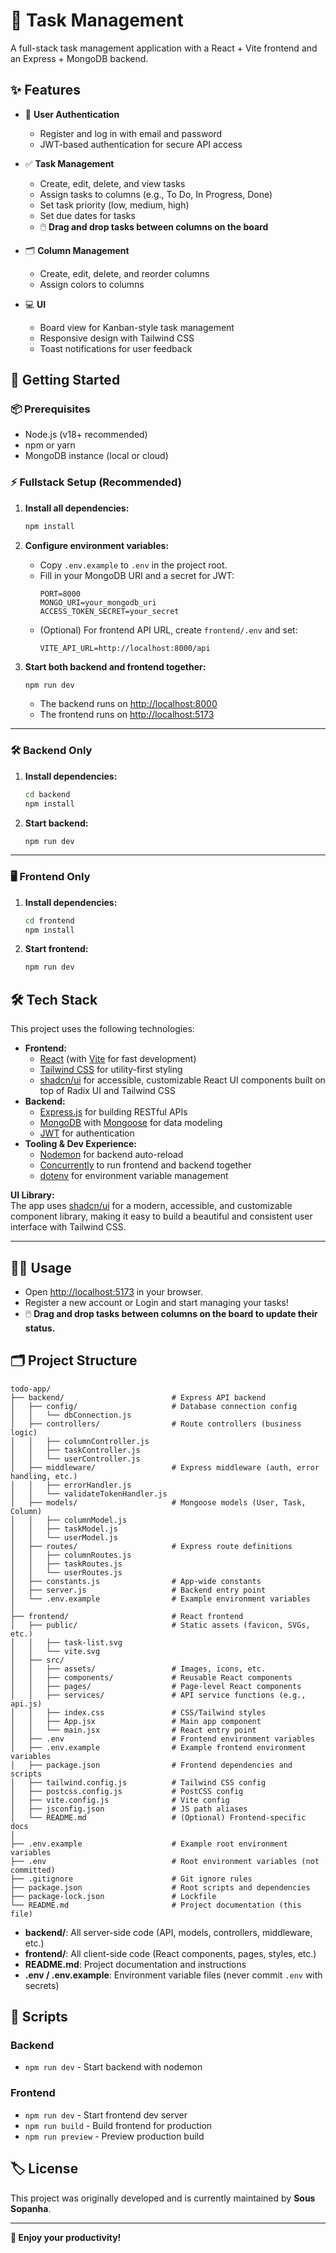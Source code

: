 # 📝 Task Management

A full-stack task management application with a React + Vite frontend and an Express + MongoDB backend.

## ✨ Features

- 🔐 **User Authentication**

  - Register and log in with email and password
  - JWT-based authentication for secure API access

- ✅ **Task Management**

  - Create, edit, delete, and view tasks
  - Assign tasks to columns (e.g., To Do, In Progress, Done)
  - Set task priority (low, medium, high)
  - Set due dates for tasks
  - 🖱️ **Drag and drop tasks between columns on the board**

- 🗂️ **Column Management**

  - Create, edit, delete, and reorder columns
  - Assign colors to columns

- 💻 **UI**
  - Board view for Kanban-style task management
  - Responsive design with Tailwind CSS
  - Toast notifications for user feedback

## 🚀 Getting Started

### 📦 Prerequisites

- Node.js (v18+ recommended)
- npm or yarn
- MongoDB instance (local or cloud)

### ⚡ Fullstack Setup (Recommended)

1. **Install all dependencies:**

   ```sh
   npm install
   ```

2. **Configure environment variables:**

   - Copy `.env.example` to `.env` in the project root.
   - Fill in your MongoDB URI and a secret for JWT:
     ```
     PORT=8000
     MONGO_URI=your_mongodb_uri
     ACCESS_TOKEN_SECRET=your_secret
     ```
   - (Optional) For frontend API URL, create `frontend/.env` and set:
     ```
     VITE_API_URL=http://localhost:8000/api
     ```

3. **Start both backend and frontend together:**

   ```sh
   npm run dev
   ```

   - The backend runs on [http://localhost:8000](http://localhost:8000)
   - The frontend runs on [http://localhost:5173](http://localhost:5173)

---

### 🛠️ Backend Only

1. **Install dependencies:**

   ```sh
   cd backend
   npm install
   ```

2. **Start backend:**

   ```sh
   npm run dev
   ```

---

### 🖥️ Frontend Only

1. **Install dependencies:**

   ```sh
   cd frontend
   npm install
   ```

2. **Start frontend:**

   ```sh
   npm run dev
   ```

## 🛠️ Tech Stack

This project uses the following technologies:

- **Frontend:**
  - [React](https://react.dev/) (with [Vite](https://vitejs.dev/) for fast development)
  - [Tailwind CSS](https://tailwindcss.com/) for utility-first styling
  - [shadcn/ui](https://ui.shadcn.com/) for accessible, customizable React UI components built on top of Radix UI and Tailwind CSS
- **Backend:**
  - [Express.js](https://expressjs.com/) for building RESTful APIs
  - [MongoDB](https://www.mongodb.com/) with [Mongoose](https://mongoosejs.com/) for data modeling
  - [JWT](https://jwt.io/) for authentication
- **Tooling & Dev Experience:**
  - [Nodemon](https://nodemon.io/) for backend auto-reload
  - [Concurrently](https://www.npmjs.com/package/concurrently) to run frontend and backend together
  - [dotenv](https://www.npmjs.com/package/dotenv) for environment variable management

**UI Library:**  
The app uses [shadcn/ui](https://ui.shadcn.com/) for a modern, accessible, and customizable component library, making it easy to build a beautiful and consistent user interface with Tailwind CSS.

---

## 🧑‍💻 Usage

- Open [http://localhost:5173](http://localhost:5173) in your browser.
- Register a new account or Login and start managing your tasks!
- 🖱️ **Drag and drop tasks between columns on the board to update their status.**

## 🗂️ Project Structure

```
todo-app/
├── backend/                        # Express API backend
│   ├── config/                     # Database connection config
│   │   └── dbConnection.js
│   ├── controllers/                # Route controllers (business logic)
│   │   ├── columnController.js
│   │   ├── taskController.js
│   │   └── userController.js
│   ├── middleware/                 # Express middleware (auth, error handling, etc.)
│   │   ├── errorHandler.js
│   │   └── validateTokenHandler.js
│   ├── models/                     # Mongoose models (User, Task, Column)
│   │   ├── columnModel.js
│   │   ├── taskModel.js
│   │   └── userModel.js
│   ├── routes/                     # Express route definitions
│   │   ├── columnRoutes.js
│   │   ├── taskRoutes.js
│   │   └── userRoutes.js
│   ├── constants.js                # App-wide constants
│   ├── server.js                   # Backend entry point
│   └── .env.example                # Example environment variables
│
├── frontend/                       # React frontend
│   ├── public/                     # Static assets (favicon, SVGs, etc.)
│   │   ├── task-list.svg
│   │   └── vite.svg
│   ├── src/
│   │   ├── assets/                 # Images, icons, etc.
│   │   ├── components/             # Reusable React components
│   │   ├── pages/                  # Page-level React components
│   │   ├── services/               # API service functions (e.g., api.js)
│   │   ├── index.css               # CSS/Tailwind styles
│   │   ├── App.jsx                 # Main app component
│   │   └── main.jsx                # React entry point
│   ├── .env                        # Frontend environment variables
│   ├── .env.example                # Example frontend environment variables
│   ├── package.json                # Frontend dependencies and scripts
│   ├── tailwind.config.js          # Tailwind CSS config
│   ├── postcss.config.js           # PostCSS config
│   ├── vite.config.js              # Vite config
│   ├── jsconfig.json               # JS path aliases
│   └── README.md                   # (Optional) Frontend-specific docs
│
├── .env.example                    # Example root environment variables
├── .env                            # Root environment variables (not committed)
├── .gitignore                      # Git ignore rules
├── package.json                    # Root scripts and dependencies
├── package-lock.json               # Lockfile
└── README.md                       # Project documentation (this file)
```

- **backend/**: All server-side code (API, models, controllers, middleware, etc.)
- **frontend/**: All client-side code (React components, pages, styles, etc.)
- **README.md**: Project documentation and instructions
- **.env / .env.example**: Environment variable files (never commit `.env` with secrets)

## 📜 Scripts

### Backend

- `npm run dev` - Start backend with nodemon

### Frontend

- `npm run dev` - Start frontend dev server
- `npm run build` - Build frontend for production
- `npm run preview` - Preview production build

## 🏷️ License

This project was originally developed and is currently maintained by **Sous Sopanha**.

---

**🚀 Enjoy your productivity!**
